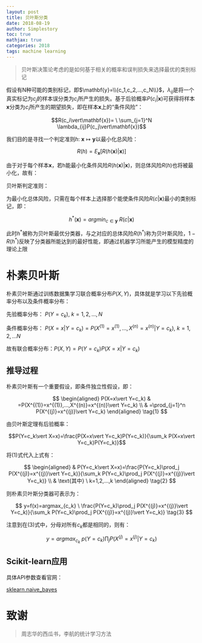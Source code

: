 ```yaml
---
layout: post
title: 贝叶斯分类
date: 2018-08-19
author: Simplestory
toc: true
mathjax: true
categories: 2018
tags: machine learning
---
```


>贝叶斯决策论考虑的是如何基于相关的概率和误判损失来选择最优的类别标记

假设有N种可能的类别标记，即$\mathbf{y}=\\{c_1,c_2,...,c_N\\}$，$\lambda_{ij}$是将一个真实标记为$c_j$的样本误分类为$c_i$所产生的损失。基于后验概率$P(c_i\vert\mathbf{x})$可获得将样本$\mathbf{x}$分类为$c_i$所产生的期望损失，即在样本$\mathbf{x}$上的“条件风险”：

$$R(c_i\vert\mathbf{x})= \  \sum_{j=1}^N \lambda_{ij}P(c_j\vert\mathbf{x})$$

我们目的是寻找一个判定准则$h: \  \mathbf{x} \mapsto \mathbf{y}$以最小化总风险：

$$R(h)=E_{\mathbf{x}}[R(h(\mathbf{x})\vert\mathbf{x})]$$

由于对于每个样本$\mathbf{x}$，若h能最小化条件风险$R(h(\mathbf{x})\vert\mathbf{x})$，则总体风险$R(h)$也将被最小化，故有：

贝叶斯判定准则：

为最小化总体风险，只需在每个样本上选择那个能使条件风险$R(c\vert\mathbf{x})$最小的类别标记，即：

$$h^*(\mathbf{x})=argmin_{c\in\mathbf{y}} \  R(c\vert\mathbf{x})$$

此时$h^*$被称为贝叶斯最优分类器，与之对应的总体风险$R(h^*)$称为贝叶斯风险，$1-R(h^*)$反映了分类器所能达到的最好性能，即通过机器学习所能产生的模型精度的理论上限

# 朴素贝叶斯

朴素贝叶斯通过训练数据集学习联合概率分布$P(X,Y)$，具体就是学习以下先验概率分布以及条件概率分布：

先验概率分布：$\ P(Y=c_k), \ k=1,2,...,N$

条件概率分布：$\ P(X=x\vert Y=c_k)=P(X^{(1)}=x^{(1)},...,X^{(n)}=x^{(n)}\vert Y=c_k), \ k=1,2,...N$

故有联合概率分布：$P(X,Y)=P(Y=c_k)P(X=x\vert Y=c_k)$

## 推导过程

朴素贝叶斯有一个重要假设，即条件独立性假设，即：

$$
\begin{aligned}
P(X=x\vert Y=c_k) & =P(X^{(1)}=x^{(1)},...,X^{(n)}=x^{(n)}\vert Y=c_k)  \\
& =\prod_{j=1}^n P(X^{(j)}=x^{(j)}\vert Y=c_k)
\end{aligned}
\tag{1}
$$

由贝叶斯定理有后验概率：

$$P(Y=c_k\vert X=x)=\frac{P(X=x\vert Y=c_k)P(Y=c_k)}{\sum_k P(X=x\vert Y=c_k)P(Y=c_k)}$$

将(1)式代入上式有：

$$
\begin{aligned}
& P(Y=c_k\vert X=x)=\frac{P(Y=c_k)\prod_j P(X^{(j)}=x^{(j)}\vert Y=c_k)}{\sum_k P(Y=c_k)\prod_j P(X^{(j)}=x^{(j)}\vert Y=c_k)}  \\
& \text{其中} \  k=1,2,...,k
\end{aligned}
\tag{2}
$$

则朴素贝叶斯分类器可表示为：

$$
y=f(x)=argmax_{c_k} \  \frac{P(Y=c_k)\prod_j P(X^{(j)}=x^{(j)}\vert Y=c_k)}{\sum_k P(Y=c_k)\prod_j P(X^{(j)}=x^{(j)}\vert Y=c_k)}
\tag{3}
$$

注意到在(3)式中，分母对所有$c_k$都是相同的，则有：

$$
y=argmax_{c_k} \  p(Y=c_k)\prod_j P(X^{(j)}=x^{(j)}\vert Y=c_k)
$$

## Scikit-learn应用

具体API参数查看官网：

[sklearn.naive_bayes](http://scikit-learn.org/stable/modules/classes.html#module-sklearn.naive_bayes)

# 致谢

> 周志华的西瓜书，李航的统计学习方法